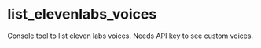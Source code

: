 # list_elevenlabs_voices
Console tool to list eleven labs voices.  Needs API key to see custom voices.
